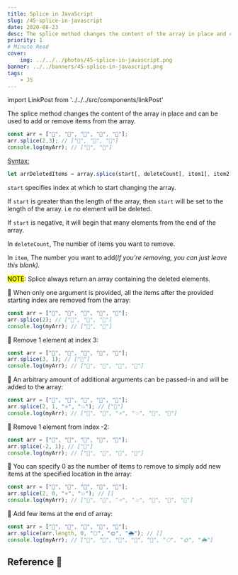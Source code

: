 ```yaml
---
title: Splice in JavaScript
slug: /45-splice-in-javascript
date: 2020-08-23
desc: The splice method changes the content of the array in place and can be used to add or remove items from the array.
priority: 1
# Minute Read
cover:
    img: ../../../photos/45-splice-in-javascript.png
banner: ../../banners/45-splice-in-javascript.png
tags:
    - JS
---
```


import LinkPost from '../../../src/components/linkPost'

The splice method changes the content of the array in place and can be used to add or remove items from the array.

```js
const arr = ["🌼", "🌴", "🌹", "🌵", "🍄"];
arr.splice(2,3); // ["🌹", "🌵", "🍄"]
console.log(myArr); // ["🌼", "🌴"]
```

<u>Syntax:</u>

```js
let arrDeletedItems = array.splice(start[, deleteCount[, item1[, item2[, ...]]]])
```

`start` specifies index at which to start changing the array.

If `start` is greater than the length of the array, then `start` will be set to the length of the array. i.e no element will be deleted.

If `start` is negative, it will begin that many elements from the end of the array.

In `deleteCount`, The number of items you want to remove.

In `item`,  The number you want to add(*If you're removing, you can just leave this blank).*

<mark>NOTE</mark>: Splice always return an array containing the deleted elements.

🌚 When only one argument is provided, all the items after the provided starting index are removed from the array:

```js
const arr = ["🌼", "🌴", "🌹", "🌵", "🍄"];
arr.splice(2); // ["🌹", "🌵", "🍄"]
console.log(myArr); // ["🌼", "🌴"]
```

🌚 Remove 1 element at index 3:

```js
const arr = ["🌼", "🌴", "🌹", "🌵", "🍄"];
arr.splice(3, 1); // ["🌵"]
console.log(myArr); // ["🌼", "🌴", "🌹", "🍄"]
```

🌚 An arbitrary amount of additional arguments can be passed-in and will be added to the array:

```js
const arr = ["🌼", "🌴", "🌹", "🌵", "🍄"];
arr.splice(2, 1, "⭐️", "💥"); // ["🌹"]
console.log(myArr); // ["🌼", "🌴", "⭐️", "💥", "🌵", "🍄"]
```

🌚 Remove 1 element from index -2:

```js
const arr = ["🌼", "🌴", "🌹", "🌵", "🍄"];
arr.splice(-2, 1); // ["🌵"]
console.log(myArr); // ["🌼", "🌴", "🌹", "🍄"]
```

🌚 You can specify 0 as the number of items to remove to simply add new items at the specified location in the array:

```js
const arr = ["🌼", "🌴", "🌹", "🌵", "🍄"];
arr.splice(2, 0, "⭐️", "💥"); // []
console.log(myArr); // ["🌼", "🌴", "⭐️", "💥", "🌹", "🌵", "🍄"]
```

🌚 Add few items at the end of array:

```js
const arr = ["🌼", "🌴", "🌹", "🌵", "🍄"];
arr.splice(arr.length, 0, "🌕", "🌞", "🌦"); // []
console.log(myArr); // ["🌼", "🌴", "🌹", "🌵", "🍄", "🌕", "🌞", "🌦"]
```

## Reference 🧐

<LinkPost href='https://developer.mozilla.org/en-US/docs/Web/JavaScript/Reference/Global_Objects/Array/splice' name='Splice MDN' />
